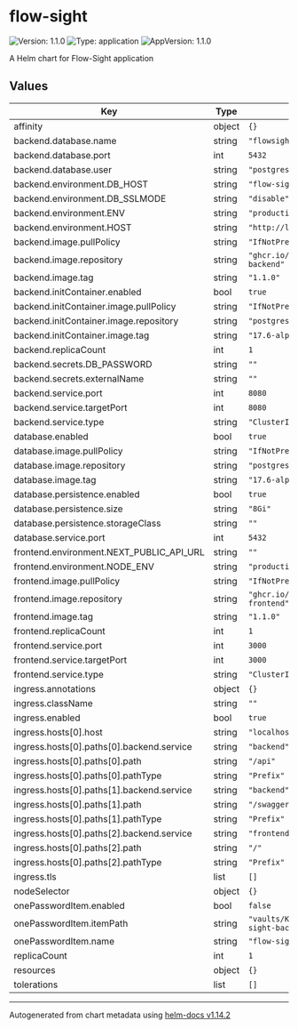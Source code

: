 # flow-sight

![Version: 1.1.0](https://img.shields.io/badge/Version-1.1.0-informational?style=flat-square) ![Type: application](https://img.shields.io/badge/Type-application-informational?style=flat-square) ![AppVersion: 1.1.0](https://img.shields.io/badge/AppVersion-1.1.0-informational?style=flat-square)

A Helm chart for Flow-Sight application

## Values

| Key | Type | Default | Description |
|-----|------|---------|-------------|
| affinity | object | `{}` |  |
| backend.database.name | string | `"flowsight_db"` |  |
| backend.database.port | int | `5432` |  |
| backend.database.user | string | `"postgres"` |  |
| backend.environment.DB_HOST | string | `"flow-sight-db"` |  |
| backend.environment.DB_SSLMODE | string | `"disable"` |  |
| backend.environment.ENV | string | `"production"` |  |
| backend.environment.HOST | string | `"http://localhost:8080"` |  |
| backend.image.pullPolicy | string | `"IfNotPresent"` |  |
| backend.image.repository | string | `"ghcr.io/soli0222/flow-sight-backend"` |  |
| backend.image.tag | string | `"1.1.0"` |  |
| backend.initContainer.enabled | bool | `true` |  |
| backend.initContainer.image.pullPolicy | string | `"IfNotPresent"` |  |
| backend.initContainer.image.repository | string | `"postgres"` |  |
| backend.initContainer.image.tag | string | `"17.6-alpine3.22"` |  |
| backend.replicaCount | int | `1` |  |
| backend.secrets.DB_PASSWORD | string | `""` |  |
| backend.secrets.externalName | string | `""` |  |
| backend.service.port | int | `8080` |  |
| backend.service.targetPort | int | `8080` |  |
| backend.service.type | string | `"ClusterIP"` |  |
| database.enabled | bool | `true` |  |
| database.image.pullPolicy | string | `"IfNotPresent"` |  |
| database.image.repository | string | `"postgres"` |  |
| database.image.tag | string | `"17.6-alpine3.22"` |  |
| database.persistence.enabled | bool | `true` |  |
| database.persistence.size | string | `"8Gi"` |  |
| database.persistence.storageClass | string | `""` |  |
| database.service.port | int | `5432` |  |
| frontend.environment.NEXT_PUBLIC_API_URL | string | `""` |  |
| frontend.environment.NODE_ENV | string | `"production"` |  |
| frontend.image.pullPolicy | string | `"IfNotPresent"` |  |
| frontend.image.repository | string | `"ghcr.io/soli0222/flow-sight-frontend"` |  |
| frontend.image.tag | string | `"1.1.0"` |  |
| frontend.replicaCount | int | `1` |  |
| frontend.service.port | int | `3000` |  |
| frontend.service.targetPort | int | `3000` |  |
| frontend.service.type | string | `"ClusterIP"` |  |
| ingress.annotations | object | `{}` |  |
| ingress.className | string | `""` |  |
| ingress.enabled | bool | `true` |  |
| ingress.hosts[0].host | string | `"localhost"` |  |
| ingress.hosts[0].paths[0].backend.service | string | `"backend"` |  |
| ingress.hosts[0].paths[0].path | string | `"/api"` |  |
| ingress.hosts[0].paths[0].pathType | string | `"Prefix"` |  |
| ingress.hosts[0].paths[1].backend.service | string | `"backend"` |  |
| ingress.hosts[0].paths[1].path | string | `"/swagger"` |  |
| ingress.hosts[0].paths[1].pathType | string | `"Prefix"` |  |
| ingress.hosts[0].paths[2].backend.service | string | `"frontend"` |  |
| ingress.hosts[0].paths[2].path | string | `"/"` |  |
| ingress.hosts[0].paths[2].pathType | string | `"Prefix"` |  |
| ingress.tls | list | `[]` |  |
| nodeSelector | object | `{}` |  |
| onePasswordItem.enabled | bool | `false` |  |
| onePasswordItem.itemPath | string | `"vaults/Kubernetes/items/flow-sight-backend-secrets"` |  |
| onePasswordItem.name | string | `"flow-sight-backend-secrets"` |  |
| replicaCount | int | `1` |  |
| resources | object | `{}` |  |
| tolerations | list | `[]` |  |

----------------------------------------------
Autogenerated from chart metadata using [helm-docs v1.14.2](https://github.com/norwoodj/helm-docs/releases/v1.14.2)

